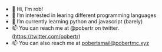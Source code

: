- 👋 Hi, I’m rob!
- 👀 I’m interested in learing different programming languages
- 🌱 I’m currently learning python and javascript (barely)
- 📫 You can reach me at @pobertr on twitter. (https://twitter.com/pobertr)
- 📫 You can also reach me at pobertsmail@pobertmc.xyz

<!---
pobertraterson/pobertraterson is a ✨ special ✨ repository because its `README.md` (this file) appears on your GitHub profile.
You can click the Preview link to take a look at your changes.
--->
